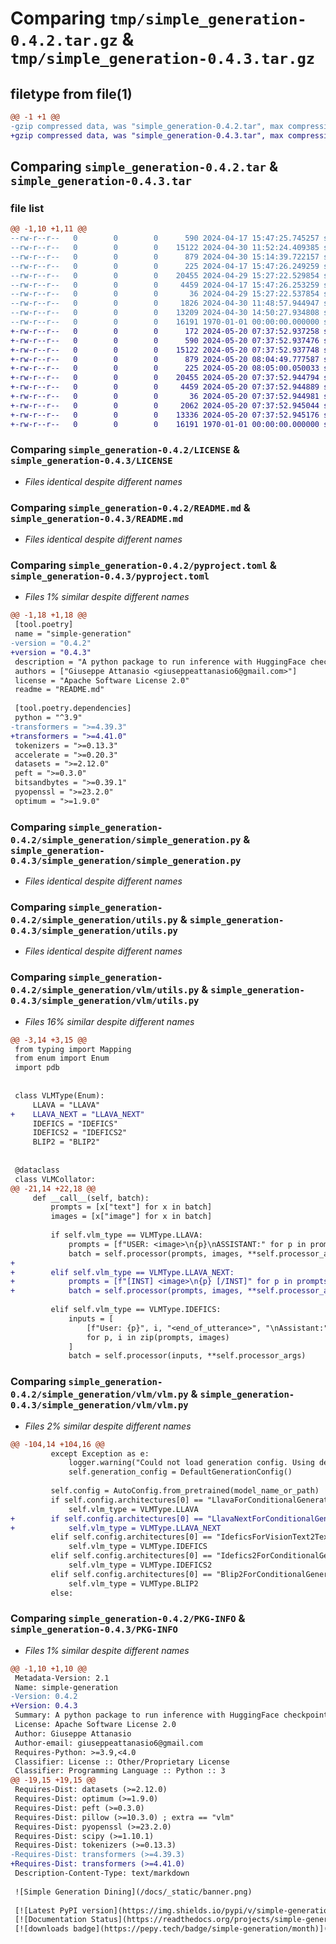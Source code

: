# Comparing `tmp/simple_generation-0.4.2.tar.gz` & `tmp/simple_generation-0.4.3.tar.gz`

## filetype from file(1)

```diff
@@ -1 +1 @@
-gzip compressed data, was "simple_generation-0.4.2.tar", max compression
+gzip compressed data, was "simple_generation-0.4.3.tar", max compression
```

## Comparing `simple_generation-0.4.2.tar` & `simple_generation-0.4.3.tar`

### file list

```diff
@@ -1,10 +1,11 @@
--rw-r--r--   0        0        0      590 2024-04-17 15:47:25.745257 simple_generation-0.4.2/LICENSE
--rw-r--r--   0        0        0    15122 2024-04-30 11:52:24.409385 simple_generation-0.4.2/README.md
--rw-r--r--   0        0        0      879 2024-04-30 15:14:39.722157 simple_generation-0.4.2/pyproject.toml
--rw-r--r--   0        0        0      225 2024-04-17 15:47:26.249259 simple_generation-0.4.2/simple_generation/__init__.py
--rw-r--r--   0        0        0    20455 2024-04-29 15:27:22.529854 simple_generation-0.4.2/simple_generation/simple_generation.py
--rw-r--r--   0        0        0     4459 2024-04-17 15:47:26.253259 simple_generation-0.4.2/simple_generation/utils.py
--rw-r--r--   0        0        0       36 2024-04-29 15:27:22.537854 simple_generation-0.4.2/simple_generation/vlm/__init__.py
--rw-r--r--   0        0        0     1826 2024-04-30 11:48:57.944947 simple_generation-0.4.2/simple_generation/vlm/utils.py
--rw-r--r--   0        0        0    13209 2024-04-30 14:50:27.934808 simple_generation-0.4.2/simple_generation/vlm/vlm.py
--rw-r--r--   0        0        0    16191 1970-01-01 00:00:00.000000 simple_generation-0.4.2/PKG-INFO
+-rw-r--r--   0        0        0      172 2024-05-20 07:37:52.937258 simple_generation-0.4.3/AUTHORS.rst
+-rw-r--r--   0        0        0      590 2024-05-20 07:37:52.937476 simple_generation-0.4.3/LICENSE
+-rw-r--r--   0        0        0    15122 2024-05-20 07:37:52.937748 simple_generation-0.4.3/README.md
+-rw-r--r--   0        0        0      879 2024-05-20 08:04:49.777587 simple_generation-0.4.3/pyproject.toml
+-rw-r--r--   0        0        0      225 2024-05-20 08:05:00.050033 simple_generation-0.4.3/simple_generation/__init__.py
+-rw-r--r--   0        0        0    20455 2024-05-20 07:37:52.944794 simple_generation-0.4.3/simple_generation/simple_generation.py
+-rw-r--r--   0        0        0     4459 2024-05-20 07:37:52.944889 simple_generation-0.4.3/simple_generation/utils.py
+-rw-r--r--   0        0        0       36 2024-05-20 07:37:52.944981 simple_generation-0.4.3/simple_generation/vlm/__init__.py
+-rw-r--r--   0        0        0     2062 2024-05-20 07:37:52.945044 simple_generation-0.4.3/simple_generation/vlm/utils.py
+-rw-r--r--   0        0        0    13336 2024-05-20 07:37:52.945176 simple_generation-0.4.3/simple_generation/vlm/vlm.py
+-rw-r--r--   0        0        0    16191 1970-01-01 00:00:00.000000 simple_generation-0.4.3/PKG-INFO
```

### Comparing `simple_generation-0.4.2/LICENSE` & `simple_generation-0.4.3/LICENSE`

 * *Files identical despite different names*

### Comparing `simple_generation-0.4.2/README.md` & `simple_generation-0.4.3/README.md`

 * *Files identical despite different names*

### Comparing `simple_generation-0.4.2/pyproject.toml` & `simple_generation-0.4.3/pyproject.toml`

 * *Files 1% similar despite different names*

```diff
@@ -1,18 +1,18 @@
 [tool.poetry]
 name = "simple-generation"
-version = "0.4.2"
+version = "0.4.3"
 description = "A python package to run inference with HuggingFace checkpoints wrapping many convenient features."
 authors = ["Giuseppe Attanasio <giuseppeattanasio6@gmail.com>"]
 license = "Apache Software License 2.0"
 readme = "README.md"
 
 [tool.poetry.dependencies]
 python = "^3.9"
-transformers = ">=4.39.3"
+transformers = ">=4.41.0"
 tokenizers = ">=0.13.3"
 accelerate = ">=0.20.3"
 datasets = ">=2.12.0"
 peft = ">=0.3.0"
 bitsandbytes = ">=0.39.1"
 pyopenssl = ">=23.2.0"
 optimum = ">=1.9.0"
```

### Comparing `simple_generation-0.4.2/simple_generation/simple_generation.py` & `simple_generation-0.4.3/simple_generation/simple_generation.py`

 * *Files identical despite different names*

### Comparing `simple_generation-0.4.2/simple_generation/utils.py` & `simple_generation-0.4.3/simple_generation/utils.py`

 * *Files identical despite different names*

### Comparing `simple_generation-0.4.2/simple_generation/vlm/utils.py` & `simple_generation-0.4.3/simple_generation/vlm/utils.py`

 * *Files 16% similar despite different names*

```diff
@@ -3,14 +3,15 @@
 from typing import Mapping
 from enum import Enum
 import pdb
 
 
 class VLMType(Enum):
     LLAVA = "LLAVA"
+    LLAVA_NEXT = "LLAVA_NEXT"
     IDEFICS = "IDEFICS"
     IDEFICS2 = "IDEFICS2"
     BLIP2 = "BLIP2"
 
 
 @dataclass
 class VLMCollator:
@@ -21,14 +22,18 @@
     def __call__(self, batch):
         prompts = [x["text"] for x in batch]
         images = [x["image"] for x in batch]
 
         if self.vlm_type == VLMType.LLAVA:
             prompts = [f"USER: <image>\n{p}\nASSISTANT:" for p in prompts]
             batch = self.processor(prompts, images, **self.processor_args)
+        
+        elif self.vlm_type == VLMType.LLAVA_NEXT:
+            prompts = [f"[INST] <image>\n{p} [/INST]" for p in prompts]
+            batch = self.processor(prompts, images, **self.processor_args)
 
         elif self.vlm_type == VLMType.IDEFICS:
             inputs = [
                 [f"User: {p}", i, "<end_of_utterance>", "\nAssistant:"]
                 for p, i in zip(prompts, images)
             ]
             batch = self.processor(inputs, **self.processor_args)
```

### Comparing `simple_generation-0.4.2/simple_generation/vlm/vlm.py` & `simple_generation-0.4.3/simple_generation/vlm/vlm.py`

 * *Files 2% similar despite different names*

```diff
@@ -104,14 +104,16 @@
         except Exception as e:
             logger.warning("Could not load generation config. Using default one.")
             self.generation_config = DefaultGenerationConfig()
 
         self.config = AutoConfig.from_pretrained(model_name_or_path)
         if self.config.architectures[0] == "LlavaForConditionalGeneration":
             self.vlm_type = VLMType.LLAVA
+        if self.config.architectures[0] == "LlavaNextForConditionalGeneration":
+            self.vlm_type = VLMType.LLAVA_NEXT
         elif self.config.architectures[0] == "IdeficsForVisionText2Text":
             self.vlm_type = VLMType.IDEFICS
         elif self.config.architectures[0] == "Idefics2ForConditionalGeneration":
             self.vlm_type = VLMType.IDEFICS2
         elif self.config.architectures[0] == "Blip2ForConditionalGeneration":
             self.vlm_type = VLMType.BLIP2
         else:
```

### Comparing `simple_generation-0.4.2/PKG-INFO` & `simple_generation-0.4.3/PKG-INFO`

 * *Files 1% similar despite different names*

```diff
@@ -1,10 +1,10 @@
 Metadata-Version: 2.1
 Name: simple-generation
-Version: 0.4.2
+Version: 0.4.3
 Summary: A python package to run inference with HuggingFace checkpoints wrapping many convenient features.
 License: Apache Software License 2.0
 Author: Giuseppe Attanasio
 Author-email: giuseppeattanasio6@gmail.com
 Requires-Python: >=3.9,<4.0
 Classifier: License :: Other/Proprietary License
 Classifier: Programming Language :: Python :: 3
@@ -19,15 +19,15 @@
 Requires-Dist: datasets (>=2.12.0)
 Requires-Dist: optimum (>=1.9.0)
 Requires-Dist: peft (>=0.3.0)
 Requires-Dist: pillow (>=10.3.0) ; extra == "vlm"
 Requires-Dist: pyopenssl (>=23.2.0)
 Requires-Dist: scipy (>=1.10.1)
 Requires-Dist: tokenizers (>=0.13.3)
-Requires-Dist: transformers (>=4.39.3)
+Requires-Dist: transformers (>=4.41.0)
 Description-Content-Type: text/markdown
 
 ![Simple Generation Dining](/docs/_static/banner.png)
 
 [![Latest PyPI version](https://img.shields.io/pypi/v/simple-generation.svg)](https://pypi.python.org/pypi/simple-generation)
 [![Documentation Status](https://readthedocs.org/projects/simple-generation/badge/?version=latest)](https://simple-generation.readthedocs.io/en/latest/?version=latest)
 [![downloads badge](https://pepy.tech/badge/simple-generation/month)](https://pepy.tech/project/simple-generation)
```

